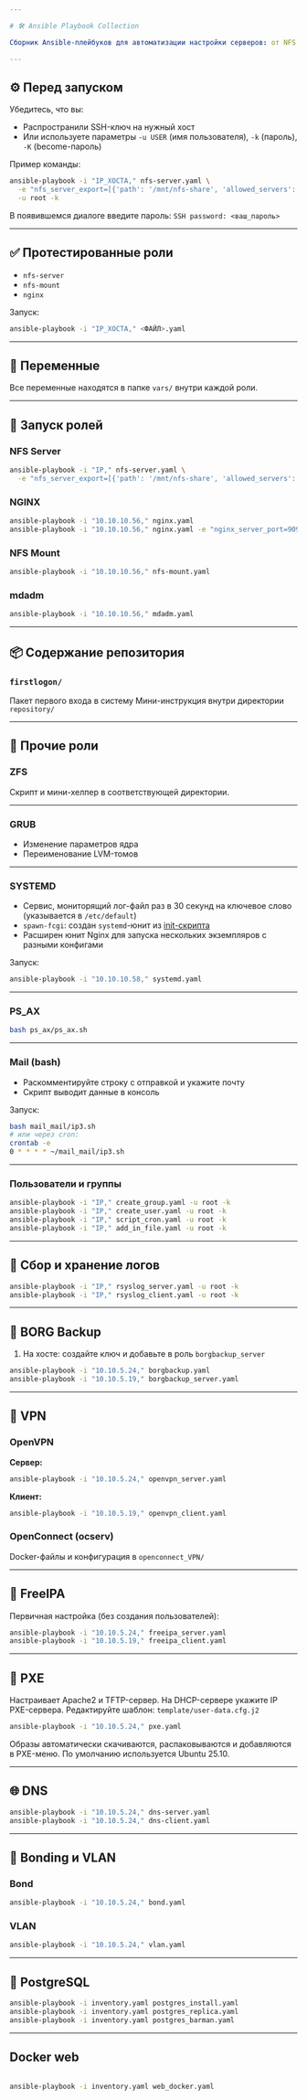 ```yaml
---

# 🛠 Ansible Playbook Collection

Сборник Ansible-плейбуков для автоматизации настройки серверов: от NFS, VPN, FreeIPA, до логирования, PXE и PostgreSQL.

---
```


## ⚙️ Перед запуском

Убедитесь, что вы:

* Распространили SSH-ключ на нужный хост
* Или используете параметры `-u USER` (имя пользователя), `-k` (пароль), `-K` (become-пароль)

Пример команды:

```bash
ansible-playbook -i "IP_ХОСТА," nfs-server.yaml \
  -e "nfs_server_export=[{'path': '/mnt/nfs-share', 'allowed_servers': '*.home.lcl', 'allowed_parametrs': 'rw,sync,no_subtree_check,no_root_squash'}]" \
  -u root -k
```

В появившемся диалоге введите пароль:
`SSH password: <ваш_пароль>`

---

## ✅ Протестированные роли

* `nfs-server`
* `nfs-mount`
* `nginx`

Запуск:

```bash
ansible-playbook -i "IP_ХОСТА," <ФАЙЛ>.yaml
```

---

## 📁 Переменные

Все переменные находятся в папке `vars/` внутри каждой роли.

---

## 🚀 Запуск ролей

### NFS Server

```bash
ansible-playbook -i "IP," nfs-server.yaml \
  -e "nfs_server_export=[{'path': '/mnt/nfs-share', 'allowed_servers': '*.home.lcl', 'allowed_parametrs': 'rw,sync,no_subtree_check,no_root_squash'}]"
```

### NGINX

```bash
ansible-playbook -i "10.10.10.56," nginx.yaml
ansible-playbook -i "10.10.10.56," nginx.yaml -e "nginx_server_port=9090"
```

### NFS Mount

```bash
ansible-playbook -i "10.10.10.56," nfs-mount.yaml
```

### mdadm

```bash
ansible-playbook -i "10.10.10.56," mdadm.yaml
```

---

## 📦 Содержание репозитория

### `firstlogon/`

Пакет первого входа в систему
Мини-инструкция внутри директории `repository/`

---

## 🧠 Прочие роли

### ZFS

Скрипт и мини-хелпер в соответствующей директории.

---

### GRUB

* Изменение параметров ядра
* Переименование LVM-томов

---

### SYSTEMD

* Сервис, мониторящий лог-файл раз в 30 секунд на ключевое слово (указывается в `/etc/default`)
* `spawn-fcgi`: создан `systemd`-юнит из [init-скрипта](https://gist.github.com/cea2k/1318020)
* Расширен юнит Nginx для запуска нескольких экземпляров с разными конфигами

Запуск:

```bash
ansible-playbook -i "10.10.10.58," systemd.yaml
```

---

### PS\_AX

```bash
bash ps_ax/ps_ax.sh
```

---

### Mail (bash)

* Раскомментируйте строку с отправкой и укажите почту
* Скрипт выводит данные в консоль

Запуск:

```bash
bash mail_mail/ip3.sh
# или через cron:
crontab -e
0 * * * * ~/mail_mail/ip3.sh
```

---

### Пользователи и группы

```bash
ansible-playbook -i "IP," create_group.yaml -u root -k
ansible-playbook -i "IP," create_user.yaml -u root -k
ansible-playbook -i "IP," script_cron.yaml -u root -k
ansible-playbook -i "IP," add_in_file.yaml -u root -k
```

---

## 📝 Сбор и хранение логов

```bash
ansible-playbook -i "IP," rsyslog_server.yaml -u root -k
ansible-playbook -i "IP," rsyslog_client.yaml -u root -k
```

---

## 🔐 BORG Backup

1. На хосте: создайте ключ и добавьте в роль `borgbackup_server`

```bash
ansible-playbook -i "10.10.5.24," borgbackup.yaml
ansible-playbook -i "10.10.5.19," borgbackup_server.yaml
```

---

## 🔐 VPN

### OpenVPN

**Сервер:**

```bash
ansible-playbook -i "10.10.5.24," openvpn_server.yaml
```

**Клиент:**

```bash
ansible-playbook -i "10.10.5.19," openvpn_client.yaml
```

### OpenConnect (ocserv)

Docker-файлы и конфигурация в `openconnect_VPN/`

---

## 👤 FreeIPA

Первичная настройка (без создания пользователей):

```bash
ansible-playbook -i "10.10.5.24," freeipa_server.yaml
ansible-playbook -i "10.10.5.19," freeipa_client.yaml
```

---

## 📡 PXE

Настраивает Apache2 и TFTP-сервер.
На DHCP-сервере укажите IP PXE-сервера.
Редактируйте шаблон: `template/user-data.cfg.j2`

```bash
ansible-playbook -i "10.10.5.24," pxe.yaml
```

Образы автоматически скачиваются, распаковываются и добавляются в PXE-меню.
По умолчанию используется Ubuntu 25.10.

---

## 🌐 DNS

```bash
ansible-playbook -i "10.10.5.24," dns-server.yaml
ansible-playbook -i "10.10.5.24," dns-client.yaml
```

---

## 🔗 Bonding и VLAN

### Bond

```bash
ansible-playbook -i "10.10.5.24," bond.yaml
```

### VLAN

```bash
ansible-playbook -i "10.10.5.24," vlan.yaml
```

---

## 🐘 PostgreSQL

```bash
ansible-playbook -i inventory.yaml postgres_install.yaml
ansible-playbook -i inventory.yaml postgres_replica.yaml
ansible-playbook -i inventory.yaml postgres_barman.yaml
```

---
## Docker web
```bash

ansible-playbook -i inventory.yaml web_docker.yaml

```